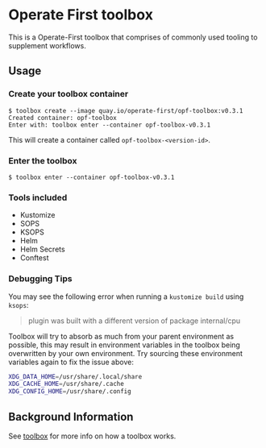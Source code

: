 # Operate First toolbox

This is a Operate-First toolbox that comprises of commonly used tooling to supplement workflows.

## Usage

### Create your toolbox container

```shell
$ toolbox create --image quay.io/operate-first/opf-toolbox:v0.3.1
Created container: opf-toolbox
Enter with: toolbox enter --container opf-toolbox-v0.3.1
```

This will create a container called `opf-toolbox-<version-id>`.

### Enter the toolbox

```shell
$ toolbox enter --container opf-toolbox-v0.3.1
```

### Tools included

- Kustomize
- SOPS
- KSOPS
- Helm
- Helm Secrets
- Conftest

### Debugging Tips

You may see the following error when running a `kustomize build` using `ksops`:

> plugin was built with a different version of package internal/cpu

Toolbox will try to absorb as much from your parent environment as possible, this may result in environment variables
in the toolbox being overwritten by your own environment. Try sourcing these environment variables again to fix the issue
above:

```bash
XDG_DATA_HOME=/usr/share/.local/share
XDG_CACHE_HOME=/usr/share/.cache
XDG_CONFIG_HOME=/usr/share/.config
```

## Background Information

See [toolbox](https://github.com/containers/toolbox) for more info on how a toolbox works.
